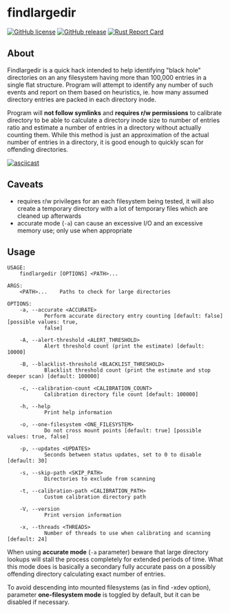 # findlargedir

[![GitHub license](https://img.shields.io/github/license/dkorunic/findlargedir.svg)](https://github.com/dkorunic/findlargedir/blob/master/LICENSE.txt)
[![GitHub release](https://img.shields.io/github/release/dkorunic/findlargedir.svg)](https://github.com/dkorunic/findlargedir/releases/latest)
[![Rust Report Card](https://rust-reportcard.xuri.me/badge/github.com/dkorunic/findlargedir)](https://rust-reportcard.xuri.me/report/github.com/dkorunic/findlargedir)

## About

Findlargedir is a quick hack intended to help identifying "black hole" directories on an any filesystem having more than 100,000 entries in a single flat structure. Program will attempt to identify any number of such events and report on them based on heuristics, ie. how many assumed directory entries are packed in each directory inode.

Program will **not follow symlinks** and **requires r/w permissions** to calibrate directory to be able to calculate a directory inode size to number of entries ratio and estimate a number of entries in a directory without actually counting them. While this method is just an approximation of the actual number of entries in a directory, it is good enough to quickly scan for offending directories.

[![asciicast](https://asciinema.org/a/524314.svg)](https://asciinema.org/a/524314)

## Caveats

- requires r/w privileges for an each filesystem being tested, it will also create a temporary directory with a lot of temporary files which are cleaned up afterwards
- accurate mode (`-a`) can cause an excessive I/O and an excessive memory use; only use when appropriate


## Usage

```shell
USAGE:
    findlargedir [OPTIONS] <PATH>...

ARGS:
    <PATH>...    Paths to check for large directories

OPTIONS:
    -a, --accurate <ACCURATE>
            Perform accurate directory entry counting [default: false] [possible values: true,
            false]

    -A, --alert-threshold <ALERT_THRESHOLD>
            Alert threshold count (print the estimate) [default: 10000]

    -B, --blacklist-threshold <BLACKLIST_THRESHOLD>
            Blacklist threshold count (print the estimate and stop deeper scan) [default: 100000]

    -c, --calibration-count <CALIBRATION_COUNT>
            Calibration directory file count [default: 100000]

    -h, --help
            Print help information

    -o, --one-filesystem <ONE_FILESYSTEM>
            Do not cross mount points [default: true] [possible values: true, false]

    -p, --updates <UPDATES>
            Seconds between status updates, set to 0 to disable [default: 30]

    -s, --skip-path <SKIP_PATH>
            Directories to exclude from scanning

    -t, --calibration-path <CALIBRATION_PATH>
            Custom calibration directory path

    -V, --version
            Print version information

    -x, --threads <THREADS>
            Number of threads to use when calibrating and scanning [default: 24]
```

When using **accurate mode** (`-a` parameter) beware that large directory lookups will stall the process completely for extended periods of time. What this mode does is basically a secondary fully accurate pass on a possibly offending directory calculating exact number of entries.

To avoid descending into mounted filesystems (as in find -xdev option), parameter **one-filesystem mode** is toggled by default, but it can be disabled if necessary.

